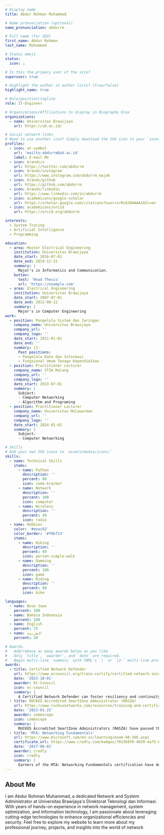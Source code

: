 ```yaml
---
# Display name
title: Abdur Rohman Muhammad

# Name pronunciation (optional)
name_pronunciation: abdurrm

# Full name (for SEO)
first_name: Abdur Rohman
last_name: Muhammad

# Status emoji
status:
  icon: ☕️

# Is this the primary user of the site?
superuser: true

# Highlight the author in author lists? (true/false)
highlight_name: true

# Role/position/tagline
role: IT-Engineer

# Organizations/Affiliations to display in Biography blox
organizations:
  - name: Universitas Brawijaya
    url: https://ub.ac.id/

# Social network links
# Need to use another icon? Simply download the SVG icon to your `assets/media/icons/` folder.
profiles:
  - icon: at-symbol
    url: 'mailto:abdurrm@ub.ac.id'
    label: E-mail Me
  - icon: brands/x
    url: https://twitter.com/abdurrm
  - icon: brands/instagram
    url: https://www.instagram.com/abdurrm_wajak
  - icon: brands/github
    url: https://github.com/abdurrm
  - icon: brands/linkedin
    url: https://www.linkedin.com/in/abdurrm
  - icon: academicons/google-scholar
    url: https://scholar.google.com/citations?user=irRc8J8AAAAJ&hl=en
  - icon: academicons/orcid
    url: https://orcid.org/abdurrm

interests:
  - System Tracing
  - Artificial Intelligence
  - Programming

education:
  - area: Master Electrical Engineering
    institution: Universitas Brawijaya
    date_start: 2016-07-01
    date_end: 2019-12-31
    summary: |
      Major's in Informatics and Communication.
    button:
      text: 'Read Thesis'
      url: 'https://example.com'
  - area: Electrical Engineering
    institution: Universitas Brawijaya
    date_start: 2007-07-01
    date_end: 2012-08-12
    summary: |
      Major's in Computer Engineering
work:
  - position: Pengelola Sistem dan Jaringan
    company_name: Universitas Brawijaya
    company_url: ''
    company_logo: ''
    date_start: 2011-01-01
    date_end: ''
    summary: |2-
      Past positions:
      - Pengelola Data dan Informasi
      - Fungsional Umum Tenaga Kependidikan
  - position: Practitioner Lecturer
    company_name: STIA Malang
    company_url: ''
    company_logo: ''
    date_start: 2023-07-01
    summary: |
      Subject:
      - Computer Networking
      - Algorithm and Programing
  - position: Practitioner Lecturer
    company_name: Universitas Mulawarman
    company_url: ''
    company_logo: ''
    date_start: 2024-01-01
    summary: |
      Subject:
      - Computer Networking

# Skills
# Add your own SVG icons to `assets/media/icons/`
skills:
  - name: Technical Skills
    items:
      - name: Python
        description: ''
        percent: 80
        icon: code-bracket
      - name: Network
        description: ''
        percent: 100
        icon: computer
      - name: Wireless
        description: ''
        percent: 40
        icon: radio
  - name: Hobbies
    color: '#eeac02'
    color_border: '#f0bf23'
    items:
      - name: Hiking
        description: ''
        percent: 60
        icon: person-simple-walk
      - name: Gamming
        description: ''
        percent: 100
        icon: game
      - name: Riding
        description: ''
        percent: 80
        icon: bike

languages:
  - name: Boso Jowo
    percent: 100
  - name: Bahasa Indonesia
    percent: 100
  - name: English
    percent: 75
  - name: العربية
    percent: 20

# Awards.
#   Add/remove as many awards below as you like.
#   Only `title`, `awarder`, and `date` are required.
#   Begin multi-line `summary` with YAML's `|` or `|2-` multi-line prefix and indent 2 spaces below.
awards:
  - title: Certified Network Defender
    url: https://www.eccouncil.org/train-certify/certified-network-security-course/
    date: '2023-10-01'
    awarder: EC-Council
    icon: ec-council
    summary: |
      A Certified Network Defender can foster resiliency and continuity of operations during attacks along with protecting, detecting and responding to the threats on the network.
  - title: RUCKUS Accredited SmartZone Administrator (RASZA)
    url: https://www.ruckusnetworks.com/resources/training-and-certifications/
    date: '2023-01-25'
    awarder: commscope
    icon: commscope
    summary: |
      RUCKUS Accredited SmartZone Administrators (RASZA) have passed the online RASZA Accreditation Exam covering Wi-Fi fundamental concepts, and Wi-Fi solutions configuration and management using RUCKUS SmartZone controllers.
  - title: 'MTA: Networking Fundamentals'
    url: https://www.microsoft.com/en-us/learning/exam-98-366.aspx
    certificate_url: https://www.credly.com/badges/7013b9f8-4039-4a75-b878-df3d087deb0e?trk=public_profile_see-credential
    date: '2017-06-01'
    awarder: credly
    icon: credly
    summary: |
      Earners of the MTA: Networking Fundamentals certification have demonstrated knowledge of fundamental networking concepts. The MTA program provides an appropriate entry point to a future career in technology.
---
```


## About Me

I am Abdur Rohman Muhammad, a dedicated Network and System Administrator at Universitas Brawijaya's Direktorat Teknologi dan Informasi. With years of hands-on experience in network management, system optimization, and information technology, I am passionate about leveraging cutting-edge technologies to enhance organizational efficiencies and security. 
Feel free to explore my website to learn more about my professional journey, projects, and insights into the world of network
